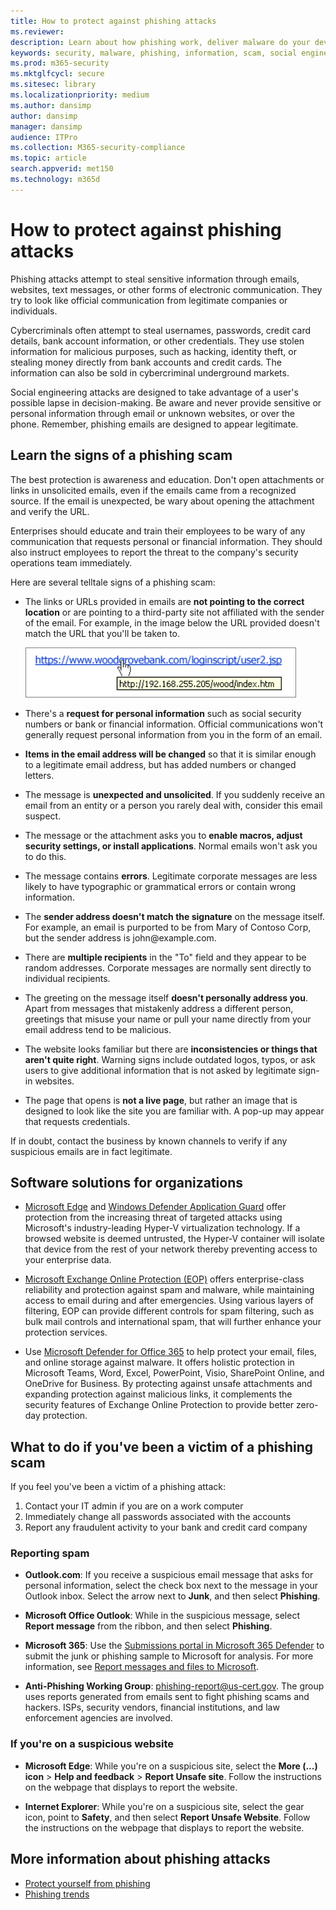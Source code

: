 ```yaml
---
title: How to protect against phishing attacks
ms.reviewer: 
description: Learn about how phishing work, deliver malware do your devices, and  what you can do to protect yourself
keywords: security, malware, phishing, information, scam, social engineering, bait, lure, protection, trends, targeted attack
ms.prod: m365-security
ms.mktglfcycl: secure
ms.sitesec: library
ms.localizationpriority: medium
ms.author: dansimp
author: dansimp
manager: dansimp
audience: ITPro
ms.collection: M365-security-compliance
ms.topic: article
search.appverid: met150
ms.technology: m365d
---
```


# How to protect against phishing attacks

Phishing attacks attempt to steal sensitive information through emails, websites, text messages, or other forms of electronic communication. They try to look like official communication from legitimate companies or individuals.

Cybercriminals often attempt to steal usernames, passwords, credit card details, bank account information, or other credentials. They use stolen information for malicious purposes, such as hacking, identity theft, or stealing money directly from bank accounts and credit cards. The information can also be sold in cybercriminal underground markets.

Social engineering attacks are designed to take advantage of a user's possible lapse in decision-making. Be aware and never provide sensitive or personal information through email or unknown websites, or over the phone. Remember, phishing emails are designed to appear legitimate.

## Learn the signs of a phishing scam

The best protection is awareness and education. Don't open attachments or links in unsolicited emails, even if the emails came from a recognized source. If the email is unexpected, be wary about opening the attachment and verify the URL.

Enterprises should educate and train their employees to be wary of any communication that requests personal or financial information. They should also instruct employees to report the threat to the company's security operations team immediately.

Here are several telltale signs of a phishing scam:

* The links or URLs provided in emails are **not pointing to the correct location** or are pointing to a third-party site not affiliated with the sender of the email. For example, in the image below the URL provided doesn't match the URL that you'll be taken to.

    ![example of hovering over a url.](../../media/security-intelligence-images/url-hover.png)

* There's a **request for personal information** such as social security numbers or bank or financial information. Official communications won't generally request personal information from you in the form of an email.

* **Items in the email address will be changed** so that it is similar enough to a legitimate email address, but has added numbers or changed letters.

* The message is **unexpected and unsolicited**. If you suddenly receive an email from an entity or a person you rarely deal with, consider this email suspect.

* The message or the attachment asks you to **enable macros, adjust security settings, or install applications**. Normal emails won't ask you to do this.

* The message contains **errors**. Legitimate corporate messages are less likely to have typographic or grammatical errors or contain wrong information.

* The **sender address doesn't match the signature** on the message itself. For example, an email is purported to be from Mary of Contoso Corp, but the sender address is john<span></span>@example.com.

* There are **multiple recipients** in the "To" field and they appear to be random addresses. Corporate messages are normally sent directly to individual recipients.

* The greeting on the message itself **doesn't personally address you**. Apart from messages that mistakenly address a different person, greetings that misuse your name or pull your name directly from your email address tend to be malicious.

* The website looks familiar but there are **inconsistencies or things that aren't quite right**. Warning signs include outdated logos, typos, or ask users to give additional information that is not asked by legitimate sign-in websites.

* The page that opens is **not a live page**, but rather an image that is designed to look like the site you are familiar with. A pop-up may appear that requests credentials.

If in doubt, contact the business by known channels to verify if any suspicious emails are in fact legitimate.

## Software solutions for organizations

* [Microsoft Edge](/microsoft-edge/deploy/index) and [Windows Defender Application Guard](/windows/security/microsoft-defender-application-guard/md-app-guard-overview.md) offer protection from the increasing threat of targeted attacks using Microsoft's industry-leading Hyper-V virtualization technology. If a browsed website is deemed untrusted, the Hyper-V container will isolate that device from the rest of your network thereby preventing access to your enterprise data.

* [Microsoft Exchange Online Protection (EOP)](https://products.office.com/exchange/exchange-email-security-spam-protection) offers enterprise-class reliability and protection against spam and malware, while maintaining access to email during and after emergencies.  Using various layers of filtering, EOP can provide different controls for spam filtering, such as bulk mail controls and international spam, that will further enhance your protection services.

* Use [Microsoft Defender for Office 365](https://products.office.com/exchange/online-email-threat-protection?ocid=cx-blog-mmpc) to help protect your email, files, and online storage against malware. It offers holistic protection in Microsoft Teams, Word, Excel, PowerPoint, Visio, SharePoint Online, and OneDrive for Business. By protecting against unsafe attachments and expanding protection against malicious links, it complements the security features of Exchange Online Protection to provide better zero-day protection.

## What to do if you've been a victim of a phishing scam

If you feel you've been a victim of a phishing attack:

1. Contact your IT admin if you are on a work computer
2. Immediately change all passwords associated with the accounts
3. Report any fraudulent activity to your bank and credit card company

### Reporting spam

- **Outlook.com**: If you receive a suspicious email message that asks for personal information, select the check box next to the message in your Outlook inbox. Select the arrow next to **Junk**, and then select **Phishing**.

- **Microsoft Office Outlook**: While in the suspicious message, select **Report message** from the ribbon, and then select **Phishing**.

- **Microsoft 365**: Use the [Submissions portal in Microsoft 365 Defender](/microsoft-365/security/office-365-security/report-junk-email-messages-to-microsoft) to submit the junk or phishing sample to Microsoft for analysis. For more information, see [Report messages and files to Microsoft](/microsoft-365/security/office-365-security/report-junk-email-messages-to-microsoft).

- **Anti-Phishing Working Group**: phishing-report@us-cert.gov. The group uses reports generated from emails sent to fight phishing scams and hackers. ISPs, security vendors, financial institutions, and law enforcement agencies are involved.

### If you're on a suspicious website

- **Microsoft Edge**: While you're on a suspicious site, select the **More (...) icon** > **Help and feedback** > **Report Unsafe site**. Follow the instructions on the webpage that displays to report the website.

- **Internet Explorer**: While you're on a suspicious site, select the gear icon, point to **Safety**, and then select **Report Unsafe Website**. Follow the instructions on the webpage that displays to report the website.

## More information about phishing attacks

- [Protect yourself from phishing](https://support.microsoft.com/help/4033787/windows-protect-yourself-from-phishing)
- [Phishing trends](phishing-trends.md)
